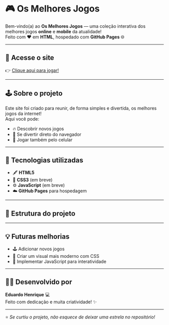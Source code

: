# 🎮 Os Melhores Jogos  

Bem-vindo(a) ao **Os Melhores Jogos** — uma coleção interativa dos melhores jogos **online** e **mobile** da atualidade!  
Feito com ❤️ em **HTML**, hospedado com **GitHub Pages** 🌐  

---

## 🚀 Acesse o site  
👉 [Clique aqui para jogar!](https://edwardhenryz.github.io/OsMelhoresJogos/)  

---

## 🕹️ Sobre o projeto  
Este site foi criado para reunir, de forma simples e divertida, os melhores jogos da internet!  
Aqui você pode:  
- 🔥 Descobrir novos jogos  
- 🎯 Se divertir direto do navegador  
- 📱 Jogar também pelo celular  

---

## 🧩 Tecnologias utilizadas  
- 🖋️ **HTML5**  
- 🎨 **CSS3** (em breve)  
- ⚙️ **JavaScript** (em breve)  
- ☁️ **GitHub Pages** para hospedagem  

---

## 📂 Estrutura do projeto
---

## 💡 Futuras melhorias  
- 🕹️ Adicionar novos jogos  
- 🌈 Criar um visual mais moderno com CSS  
- 🧠 Implementar JavaScript para interatividade  

---

## 👨‍💻 Desenvolvido por  
**Eduardo Henrique** 💻  
Feito com dedicação e muita criatividade! ✨  

---

⭐ *Se curtiu o projeto, não esquece de deixar uma estrela no repositório!*
